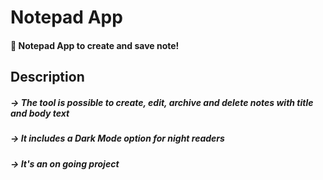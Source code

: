 # Notepad App 
#### 📝 Notepad App to create and save note!

## Description
##### -> The tool is possible to create, edit, archive and delete notes with title and body text
##### -> It includes a Dark Mode option for night readers
##### -> It's an on going project

